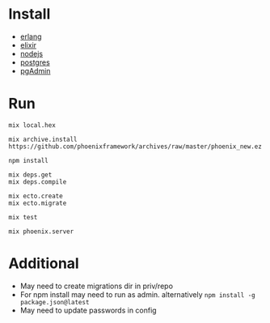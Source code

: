 # Install
* [erlang](https://www.erlang.org/)
* [elixir](http://elixir-lang.org/)
* [nodejs](https://nodejs.org/en/)
* [postgres](https://www.postgresql.org/)
* [pgAdmin](https://www.pgadmin.org/)

# Run
    mix local.hex

    mix archive.install https://github.com/phoenixframework/archives/raw/master/phoenix_new.ez

    npm install

    mix deps.get
	mix deps.compile
	
	mix ecto.create
    mix ecto.migrate
	
	mix test

	mix phoenix.server

	
# Additional
* May need to create migrations dir in priv/repo
* For npm install may need to run as admin. alternatively `npm install -g package.json@latest`
* May need to update passwords in config